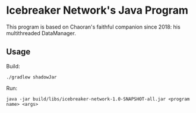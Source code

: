 # Icebreaker Network's Java Program

This program is based on Chaoran's faithful companion since 2018: his multithreaded DataManager.

## Usage

Build:

```
./gradlew shadowJar
```

Run:

```
java -jar build/libs/icebreaker-network-1.0-SNAPSHOT-all.jar <program name> <args>
```
